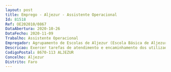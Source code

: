 ```yaml
--- 
layout: post
title: Emprego - Aljezur - Assistente Operacional
Id: 81518
Ref: OE202010/0867
DataAbertura: 2020-10-26
DataFecho: 2020-11-09
Trabalho: Assistente Operacional
Empregador: Agrupamento de Escolas de Aljezur (Escola Básica de Aljezur - Sede)
Descricao: Exercer tarefas de atendimento e encaminhamento dos utilizadores das escolas e controlar as entradas e saídas da escola  Providenciar a higienização e arrumação, dos espaços escolares  Exercer atividades de acompanhamento e vigilância de crianças e jovens.
CodigoPostal: 8670-113 ALJEZUR
Concelho: Aljezur
Distrito: Faro
--- 
```

